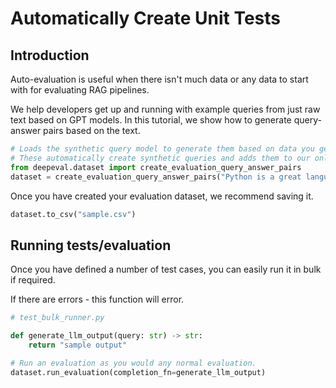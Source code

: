 # Automatically Create Unit Tests

## Introduction

Auto-evaluation is useful when there isn't much data or any data to start with for evaluating RAG pipelines.

We help developers get up and running with example queries from just raw text based on GPT models. In this tutorial, we show how to generate query-answer pairs based on the text.

```python
# Loads the synthetic query model to generate them based on data you get.
# These automatically create synthetic queries and adds them to our online database
from deepeval.dataset import create_evaluation_query_answer_pairs
dataset = create_evaluation_query_answer_pairs("Python is a great language for mathematical expression and machine learning.")
```

Once you have created your evaluation dataset, we recommend saving it.

```python
dataset.to_csv("sample.csv")
```

## Running tests/evaluation

Once you have defined a number of test cases, you can easily run it in bulk if required. 

If there are errors - this function will error.

```python
# test_bulk_runner.py

def generate_llm_output(query: str) -> str:
    return "sample output"

# Run an evaluation as you would any normal evaluation.
dataset.run_evaluation(completion_fn=generate_llm_output)
```
